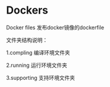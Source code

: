 # Dockers

Docker files 发布docker镜像的dockerfile

文件夹结构说明：

1.compling  编译环境文件夹

2.running		运行环境文件夹

3.supporting	支持环境文件夹
